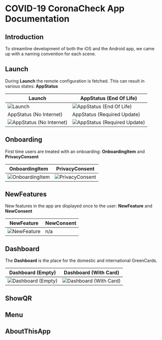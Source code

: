# COVID-19 CoronaCheck App Documentation

## Introduction
To streamline development of both the iOS and the Android app, we came up with a naming convention for each scene.

## Launch
During **Launch** the remote configuration is fetched. This can result in various states: **AppStatus**

Launch | AppStatus (End Of Life)
--|--
![Launch](images/launch.png)| ![AppStatus (End Of Life)](images/end-of-life.png)
AppStatus (No Internet) | AppStatus (Required Update)
![AppStatus (No Internet)](images/no-internet.png)| ![AppStatus (Required Update)](images/required-update.png)

## Onboarding
First time users are treated with an onboarding: **OnboardingItem** and **PrivacyConsent**

OnboardingItem | PrivacyConsent
--|--
![OnboardingItem](images/onboarding-item.png)| ![PrivacyConsent](images/privacy-consent.png)

## NewFeatures
New features in the app are displayed once to the user: **NewFeature** and **NewConsent**

NewFeature | NewConsent
--|--
![NewFeature](images/onboarding-item.png)| n/a

## Dashboard
The **Dashboard** is the place for the domestic and international GreenCards.

Dashboard (Empty) | Dashboard (With Card)
--|--
![Dashboard (Empty)](images/dashboard-empty.png)| ![Dashboard (With Card)](images/dashboard-greencard.png)|

## ShowQR

## Menu

## AboutThisApp